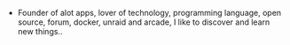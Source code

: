 - Founder of alot apps, lover of technology, programming language, open source, forum, docker, unraid and arcade, I like to discover and learn new things..
  <br>
















































































































































































































































































































































































































































































































































































































































































































































































































































































































































































































































































































































































































































































































































































































































































































































































































































































































































































































































































































































































































































































































































































































































































































































































































































































































































































































































































































































































































































































































































































































































































































































































































































































































































































































































































































































































































































































































































































